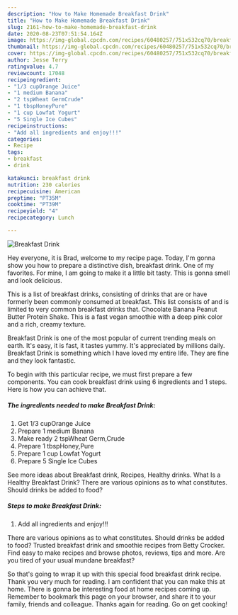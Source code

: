 ```yaml
---
description: "How to Make Homemade Breakfast Drink"
title: "How to Make Homemade Breakfast Drink"
slug: 2161-how-to-make-homemade-breakfast-drink
date: 2020-08-23T07:51:54.164Z
image: https://img-global.cpcdn.com/recipes/60480257/751x532cq70/breakfast-drink-recipe-main-photo.jpg
thumbnail: https://img-global.cpcdn.com/recipes/60480257/751x532cq70/breakfast-drink-recipe-main-photo.jpg
cover: https://img-global.cpcdn.com/recipes/60480257/751x532cq70/breakfast-drink-recipe-main-photo.jpg
author: Jesse Terry
ratingvalue: 4.7
reviewcount: 17048
recipeingredient:
- "1/3 cupOrange Juice"
- "1 medium Banana"
- "2 tspWheat GermCrude"
- "1 tbspHoneyPure"
- "1 cup Lowfat Yogurt"
- "5 Single Ice Cubes"
recipeinstructions:
- "Add all ingredients and enjoy!!!"
categories:
- Recipe
tags:
- breakfast
- drink

katakunci: breakfast drink 
nutrition: 230 calories
recipecuisine: American
preptime: "PT35M"
cooktime: "PT39M"
recipeyield: "4"
recipecategory: Lunch

---
```



![Breakfast Drink](https://img-global.cpcdn.com/recipes/60480257/751x532cq70/breakfast-drink-recipe-main-photo.jpg)

Hey everyone, it is Brad, welcome to my recipe page. Today, I'm gonna show you how to prepare a distinctive dish, breakfast drink. One of my favorites. For mine, I am going to make it a little bit tasty. This is gonna smell and look delicious.

This is a list of breakfast drinks, consisting of drinks that are or have formerly been commonly consumed at breakfast. This list consists of and is limited to very common breakfast drinks that. Chocolate Banana Peanut Butter Protein Shake. This is a fast vegan smoothie with a deep pink color and a rich, creamy texture.

Breakfast Drink is one of the most popular of current trending meals on earth. It's easy, it is fast, it tastes yummy. It's appreciated by millions daily. Breakfast Drink is something which I have loved my entire life. They are fine and they look fantastic.


To begin with this particular recipe, we must first prepare a few components. You can cook breakfast drink using 6 ingredients and 1 steps. Here is how you can achieve that.

<!--inarticleads1-->

##### The ingredients needed to make Breakfast Drink:

1. Get 1/3 cupOrange Juice
1. Prepare 1 medium Banana
1. Make ready 2 tspWheat Germ,Crude
1. Prepare 1 tbspHoney,Pure
1. Prepare 1 cup Lowfat Yogurt
1. Prepare 5 Single Ice Cubes


See more ideas about Breakfast drink, Recipes, Healthy drinks. What Is a Healthy Breakfast Drink? There are various opinions as to what constitutes. Should drinks be added to food? 

<!--inarticleads2-->

##### Steps to make Breakfast Drink:

1. Add all ingredients and enjoy!!!


There are various opinions as to what constitutes. Should drinks be added to food? Trusted breakfast drink and smoothie recipes from Betty Crocker. Find easy to make recipes and browse photos, reviews, tips and more. Are you tired of your usual mundane breakfast? 

So that's going to wrap it up with this special food breakfast drink recipe. Thank you very much for reading. I am confident that you can make this at home. There is gonna be interesting food at home recipes coming up. Remember to bookmark this page on your browser, and share it to your family, friends and colleague. Thanks again for reading. Go on get cooking!

